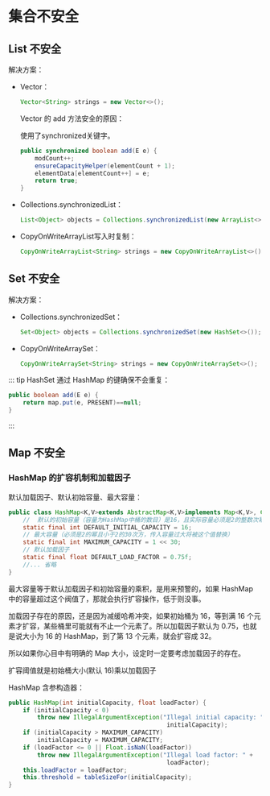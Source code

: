 # 集合不安全

## List 不安全

解决方案：

- Vector：

    ```java
    Vector<String> strings = new Vector<>();
    ```

    Vector 的 add 方法安全的原因：

    使用了synchronized关键字。

    ```java
    public synchronized boolean add(E e) {
        modCount++;
        ensureCapacityHelper(elementCount + 1);
        elementData[elementCount++] = e;
        return true;
    }
    ```

- Collections.synchronizedList：

    ```java
    List<Object> objects = Collections.synchronizedList(new ArrayList<>());
    ```

- CopyOnWriteArrayList写入时复制：

    ```java
    CopyOnWriteArrayList<String> strings = new CopyOnWriteArrayList<>();
    ```

## Set 不安全

解决方案：

- Collections.synchronizedSet：

    ```java
    Set<Object> objects = Collections.synchronizedSet(new HashSet<>());
    ```

- CopyOnWriteArraySet：

    ```java
    CopyOnWriteArraySet<String> strings = new CopyOnWriteArraySet<>();
    ```

::: tip
HashSet 通过 HashMap 的键确保不会重复：

```java
public boolean add(E e) {
    return map.put(e, PRESENT)==null;
}
```

:::

## Map 不安全

### HashMap 的扩容机制和加载因子

默认加载因子、默认初始容量、最大容量：

```java
public class HashMap<K,V>extends AbstractMap<K,V>implements Map<K,V>, Cloneable, Serializable{
    //  默认的初始容量（容量为HashMap中桶的数目）是16，且实际容量必须是2的整数次幂。
    static final int DEFAULT_INITIAL_CAPACITY = 16;
    // 最大容量（必须是2的幂且小于2的30次方，传入容量过大将被这个值替换）
    static final int MAXIMUM_CAPACITY = 1 << 30;
    // 默认加载因子
    static final float DEFAULT_LOAD_FACTOR = 0.75f;
    //... 省略
}
```

最大容量等于默认加载因子和初始容量的乘积，是用来预警的，如果 HashMap 中的容量超过这个阀值了，那就会执行扩容操作，低于则没事。

加载因子存在的原因，还是因为减缓哈希冲突，如果初始桶为 16，等到满 16 个元素才扩容，某些桶里可能就有不止一个元素了。所以加载因子默认为 0.75，也就是说大小为 16 的 HashMap，到了第 13 个元素，就会扩容成 32。

所以如果你心目中有明确的 Map 大小，设定时一定要考虑加载因子的存在。

扩容阈值就是初始桶大小(默认 16)乘以加载因子

HashMap 含参构造器：

```java
public HashMap(int initialCapacity, float loadFactor) {
    if (initialCapacity < 0)
        throw new IllegalArgumentException("Illegal initial capacity: " +
                                            initialCapacity);
    if (initialCapacity > MAXIMUM_CAPACITY)
        initialCapacity = MAXIMUM_CAPACITY;
    if (loadFactor <= 0 || Float.isNaN(loadFactor))
        throw new IllegalArgumentException("Illegal load factor: " +
                                            loadFactor);
    this.loadFactor = loadFactor;
    this.threshold = tableSizeFor(initialCapacity);
}
```

